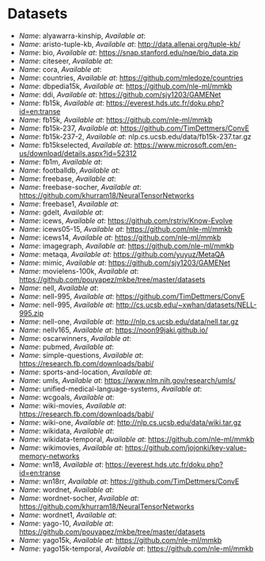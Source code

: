 # Datasets
- *Name*: alyawarra-kinship<a name="alyawarra-kinship"></a>, *Available at*: 
- *Name*: aristo-tuple-kb<a name="aristo-tuple-kb"></a>, *Available at*: http://data.allenai.org/tuple-kb/
- *Name*: bio<a name="bio"></a>, *Available at*: https://snap.stanford.edu/nqe/bio_data.zip
- *Name*: citeseer<a name="citeseer"></a>, *Available at*: 
- *Name*: cora<a name="cora"></a>, *Available at*: 
- *Name*: countries<a name="countries"></a>, *Available at*: https://github.com/mledoze/countries
- *Name*: dbpedia15k<a name="dbpedia15k"></a>, *Available at*: https://github.com/nle-ml/mmkb
- *Name*: ddi<a name="ddi"></a>, *Available at*: https://github.com/sjy1203/GAMENet
- *Name*: fb15k<a name="fb15k"></a>, *Available at*: https://everest.hds.utc.fr/doku.php?id=en:transe
- *Name*: fb15k<a name="fb15k"></a>, *Available at*: https://github.com/nle-ml/mmkb
- *Name*: fb15k-237<a name="fb15k-237"></a>, *Available at*: https://github.com/TimDettmers/ConvE
- *Name*: fb15k-237-2<a name="fb15k-237-2"></a>, *Available at*: nlp.cs.ucsb.edu/data/fb15k-237.tar.gz
- *Name*: fb15kselected<a name="fb15kselected"></a>, *Available at*: https://www.microsoft.com/en-us/download/details.aspx?id=52312
- *Name*: fb1m<a name="fb1m"></a>, *Available at*: 
- *Name*: footballdb<a name="footballdb"></a>, *Available at*: 
- *Name*: freebase<a name="freebase"></a>, *Available at*: 
- *Name*: freebase-socher<a name="freebase-socher"></a>, *Available at*: https://github.com/khurram18/NeuralTensorNetworks
- *Name*: freebase1<a name="freebase1"></a>, *Available at*: 
- *Name*: gdelt<a name="gdelt"></a>, *Available at*: 
- *Name*: icews<a name="icews"></a>, *Available at*: https://github.com/rstriv/Know-Evolve
- *Name*: icews05-15<a name="icews05-15"></a>, *Available at*: https://github.com/nle-ml/mmkb
- *Name*: icews14<a name="icews14"></a>, *Available at*: https://github.com/nle-ml/mmkb
- *Name*: imagegraph<a name="imagegraph"></a>, *Available at*: https://github.com/nle-ml/mmkb
- *Name*: metaqa<a name="metaqa"></a>, *Available at*: https://github.com/yuyuz/MetaQA
- *Name*: mimic<a name="mimic"></a>, *Available at*: https://github.com/sjy1203/GAMENet
- *Name*: movielens-100k<a name="movielens-100k"></a>, *Available at*: https://github.com/pouyapez/mkbe/tree/master/datasets
- *Name*: nell<a name="nell"></a>, *Available at*: 
- *Name*: nell-995<a name="nell-995"></a>, *Available at*: https://github.com/TimDettmers/ConvE
- *Name*: nell-995<a name="nell-995"></a>, *Available at*: http://cs.ucsb.edu/~xwhan/datasets/NELL-995.zip
- *Name*: nell-one<a name="nell-one"></a>, *Available at*: http://nlp.cs.ucsb.edu/data/nell.tar.gz
- *Name*: nellv165<a name="nellv165"></a>, *Available at*: https://noon99jaki.github.io/
- *Name*: oscarwinners<a name="oscarwinners"></a>, *Available at*: 
- *Name*: pubmed<a name="pubmed"></a>, *Available at*: 
- *Name*: simple-questions<a name="simple-questions"></a>, *Available at*: https://research.fb.com/downloads/babi/
- *Name*: sports-and-location<a name="sports-and-location"></a>, *Available at*: 
- *Name*: umls<a name="umls"></a>, *Available at*: https://www.nlm.nih.gov/research/umls/
- *Name*: unified-medical-language-systems<a name="unified-medical-language-systems"></a>, *Available at*: 
- *Name*: wcgoals<a name="wcgoals"></a>, *Available at*: 
- *Name*: wiki-movies<a name="wiki-movies"></a>, *Available at*: https://research.fb.com/downloads/babi/
- *Name*: wiki-one<a name="wiki-one"></a>, *Available at*: http://nlp.cs.ucsb.edu/data/wiki.tar.gz
- *Name*: wikidata<a name="wikidata"></a>, *Available at*: 
- *Name*: wikidata-temporal<a name="wikidata-temporal"></a>, *Available at*: https://github.com/nle-ml/mmkb
- *Name*: wikimovies<a name="wikimovies"></a>, *Available at*: https://github.com/jojonki/key-value-memory-networks
- *Name*: wn18<a name="wn18"></a>, *Available at*: https://everest.hds.utc.fr/doku.php?id=en:transe
- *Name*: wn18rr<a name="wn18rr"></a>, *Available at*: https://github.com/TimDettmers/ConvE
- *Name*: wordnet<a name="wordnet"></a>, *Available at*: 
- *Name*: wordnet-socher<a name="wordnet-socher"></a>, *Available at*: https://github.com/khurram18/NeuralTensorNetworks
- *Name*: wordnet1<a name="wordnet1"></a>, *Available at*: 
- *Name*: yago-10<a name="yago-10"></a>, *Available at*: https://github.com/pouyapez/mkbe/tree/master/datasets
- *Name*: yago15k<a name="yago15k"></a>, *Available at*: https://github.com/nle-ml/mmkb
- *Name*: yago15k-temporal<a name="yago15k-temporal"></a>, *Available at*: https://github.com/nle-ml/mmkb
